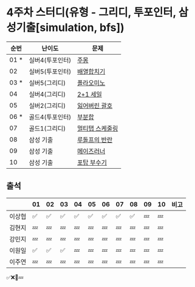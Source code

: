 # 4주차 스터디(유형 - 그리디, 투포인터, 삼성기출[simulation, bfs])
|순번|난이도|문제|
|------|----|---|
|01 *|실버4(투포인터) |[주몽](https://www.acmicpc.net/problem/1940)|
|02  |실버5(투포인터) |[배열합치기](https://www.acmicpc.net/problem/11728)|
|03 *|실버5(그리디)   |[폴라오미노](https://www.acmicpc.net/problem/1343)|
|04  |실버4(그리디)   |[2+1 세일](https://www.acmicpc.net/problem/11508)|
|05  |실버2(그리디)   |[잃어버린 괄호](https://www.acmicpc.net/problem/1541)|
|06 *|골드4(투포인터) |[부분합](https://www.acmicpc.net/problem/1806)|
|07  |골드1(그리디)  |[멀티탭 스케줄링](https://www.acmicpc.net/problem/1700)|
|08  |삼성 기출  |[루돌프의 반란](https://www.codetree.ai/training-field/frequent-problems/problems/rudolph-rebellion/description?page=1&pageSize=20)|
|09  |삼성 기출  |[메이즈러너](https://www.codetree.ai/training-field/frequent-problems/problems/maze-runner/description?page=1&pageSize=20)|
|10  |삼성 기출  |[포탑 부수기](https://www.codetree.ai/training-field/frequent-problems/problems/destroy-the-turret/description?page=1&pageSize=20)|

## 출석

|      |01|02|03|04|05|06|07|08|09|10|비고|
|------|--|--|--|--|--|--|--|--|--|--|:--|
|이상협  |✅|✅|✅|✅|✅|✅|✅|✅|💤|💤|   | 
|김현지  |💤|💤|💤|💤|💤|💤|💤|💤|💤|💤|   | 
|강민지  |💤|💤|💤|💤|💤|💤|💤|💤|💤|💤|   | 
|이원일  |✅|✅|✅|💤|💤|💤|💤|💤|💤|💤|   | 
|이주연  |💤|💤|💤|💤|💤|💤|💤|💤|💤|💤|   |

✅❌🥺💤
